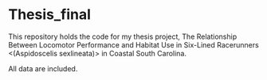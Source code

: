 # Thesis_final

This repository holds the code for my thesis project, The Relationship Between Locomotor Performance and Habitat Use in Six-Lined Racerunners <(Aspidoscelis sexlineata)> in Coastal South Carolina. 

All data are included. 
